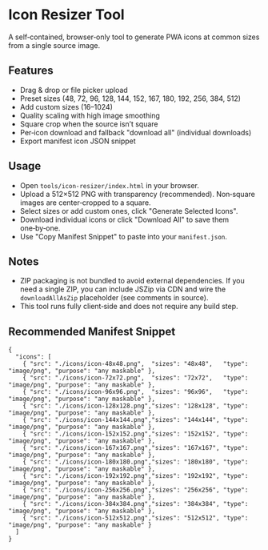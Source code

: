# Icon Resizer Tool

A self‑contained, browser‑only tool to generate PWA icons at common sizes from a single source image.

## Features

- Drag & drop or file picker upload
- Preset sizes (48, 72, 96, 128, 144, 152, 167, 180, 192, 256, 384, 512)
- Add custom sizes (16–1024)
- Quality scaling with high image smoothing
- Square crop when the source isn’t square
- Per‑icon download and fallback "download all" (individual downloads)
- Export manifest icon JSON snippet

## Usage

- Open `tools/icon-resizer/index.html` in your browser.
- Upload a 512×512 PNG with transparency (recommended). Non‑square images are center‑cropped to a square.
- Select sizes or add custom ones, click "Generate Selected Icons".
- Download individual icons or click "Download All" to save them one‑by‑one.
- Use "Copy Manifest Snippet" to paste into your `manifest.json`.

## Notes

- ZIP packaging is not bundled to avoid external dependencies. If you need a single ZIP, you can include JSZip via CDN and wire the `downloadAllAsZip` placeholder (see comments in source).
- This tool runs fully client‑side and does not require any build step.

## Recommended Manifest Snippet

```
{
  "icons": [
    { "src": "./icons/icon-48x48.png",  "sizes": "48x48",   "type": "image/png", "purpose": "any maskable" },
    { "src": "./icons/icon-72x72.png",  "sizes": "72x72",   "type": "image/png", "purpose": "any maskable" },
    { "src": "./icons/icon-96x96.png",  "sizes": "96x96",   "type": "image/png", "purpose": "any maskable" },
    { "src": "./icons/icon-128x128.png","sizes": "128x128", "type": "image/png", "purpose": "any maskable" },
    { "src": "./icons/icon-144x144.png","sizes": "144x144", "type": "image/png", "purpose": "any maskable" },
    { "src": "./icons/icon-152x152.png","sizes": "152x152", "type": "image/png", "purpose": "any maskable" },
    { "src": "./icons/icon-167x167.png","sizes": "167x167", "type": "image/png", "purpose": "any maskable" },
    { "src": "./icons/icon-180x180.png","sizes": "180x180", "type": "image/png", "purpose": "any maskable" },
    { "src": "./icons/icon-192x192.png","sizes": "192x192", "type": "image/png", "purpose": "any maskable" },
    { "src": "./icons/icon-256x256.png","sizes": "256x256", "type": "image/png", "purpose": "any maskable" },
    { "src": "./icons/icon-384x384.png","sizes": "384x384", "type": "image/png", "purpose": "any maskable" },
    { "src": "./icons/icon-512x512.png","sizes": "512x512", "type": "image/png", "purpose": "any maskable" }
  ]
}
```

